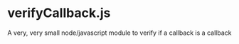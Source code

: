 # verifyCallback.js
A very, very small node/javascript module to verify if a callback is a callback
